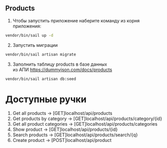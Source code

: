 ## Products

1) Чтобы запустить приложение наберите команду из корня приложения:
```bash
vendor/bin/sail up -d
```

2) Запустить миграции
```bash
vendor/bin/sail artisan migrate
```

3) Заполнить таблицу products в базе данных   
из АПИ https://dummyjson.com/docs/products
```bash
vendor/bin/sail artisan db:seed
```

# Доступные ручки
1) Get all products -> [GET]localhost/api/products 
2) Get products by category -> [GET]localhost/api/products/category/{id}
3) Get all product categories -> [GET]localhost/api/products/categories
4) Show product -> [GET]localhost/api/products/{id}
5) Search products -> [GET]localhost/api/products/search/{q}
6) Create product -> [POST]localhost/api/product

